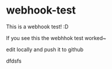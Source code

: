 # webhook-test
This is a webhook test! :D

If you see this the webhhok test worked~

edit locally and push it to github


dfdsfs
